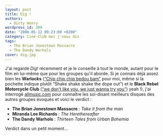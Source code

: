 ```yaml
---
layout: post
title: Dig !
authors:
  - Dirty Henry
wordpress_id: 309
date: "2006-05-12 09:23:00 +0200"
category: Ciné-Club moi j'vous dis
tags:
  - The Brian Jonestown Massacre
  - The Dandy Warhols
cover: dig.jpg
---
```


J'ai regardé _Dig!_ récemment et je le conseille à tout le monde, autant pour le
film en lui-même que pour les groupes qu'il aborde. Si je connais déjà assez
bien les **Warlocks** ([“Chip chip chip bedou bam”][1] pour moi, même si la
pochette indique plutôt “Shake shake shake the dope out”) et le **Black Rebel
Motorcycle Club** ([“we don't like you, we just wanna try you”][2]) yeah !),
j'ai interrogé [allmusic.com][3] pour connaître les soi-disant meilleurs disques
des autres groupes évoqués et voici le verdict :

- **The Brian Jonestown Massacre** : _Take it from the man_
- **Miranda Lee Richards** : _The Herethereafter_
- **The Dandy Warhols** : _Thirteen Tales from Urban Bohemia_

Verdict dans un petit moment…

[1]:
  https://open.spotify.com/track/3nmQxkBTXaRuDs7rRTYgoB
  "The Warlocks - Shake The Dope Out"
[2]:
  https://open.spotify.com/track/5KFxoL3MW5MxEo0NafSvKe
  "Black Rebel Motorcycle Club - Stop"
[3]: https://www.allmusic.com

